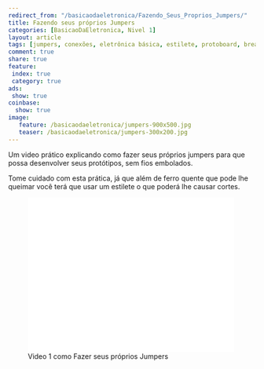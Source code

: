 ```yaml
---
redirect_from: "/basicaodaeletronica/Fazendo_Seus_Proprios_Jumpers/"
title: Fazendo seus próprios Jumpers
categories: [BasicaoDaEletronica, Nivel 1]
layout: article
tags: [jumpers, conexões, eletrônica básica, estilete, protoboard, breadboard, circuitos, protótipos]
comment: true
share: true
feature:
 index: true
 category: true
ads: 
 show: true
coinbase:
  show: true
image:
   feature: /basicaodaeletronica/jumpers-900x500.jpg
   teaser: /basicaodaeletronica/jumpers-300x200.jpg
---
```

Um video prático explicando como fazer seus próprios jumpers para que possa desenvolver seus protótipos, sem fios embolados.

<!--more-->
Tome cuidado com esta prática, já que além de ferro quente que pode lhe queimar
você terá que usar um estilete o que poderá lhe causar cortes.

<figure>
<iframe width="420" height="315" src="//www.youtube.com/embed/eL77eZvyFpw" frameborder="0" allowfullscreen></iframe>
<figcaption>Video 1 como Fazer seus próprios Jumpers</figcaption>
</figure>

